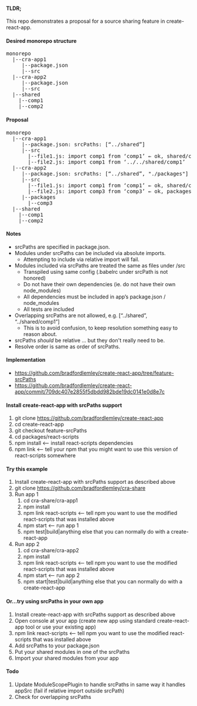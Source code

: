 #### TLDR;
This repo demonstrates a proposal for a source sharing feature in create-react-app.

#### Desired monorepo structure
<pre>
monorepo
  |--cra-app1
     |--package.json
     |--src
  |--cra-app2
     |--package.json
     |--src
  |--shared
    |--comp1
    |--comp2
</pre>

#### Proposal
<pre>
monorepo
  |--cra-app1
     |--package.json: srcPaths: [“../shared”]
     |--src
       |--file1.js: import comp1 from ‘comp1’ ← ok, shared/comp1
       |--file2.js: import comp1 from ‘../../shared/comp1’  ← naughty, fails
  |--cra-app2
     |--package.json: srcPaths: [“../shared”, "./packages"]
     |--src
       |--file1.js: import comp1 from ‘comp1’ ← ok, shared/comp1
       |--file2.js: import comp3 from ‘comp3’ ← ok, packages/comp3
     |--packages
       |--comp3
  |--shared
    |--comp1
    |--comp2
</pre>

#### Notes
* srcPaths are specified in package.json.
* Modules under srcPaths can be included via absolute imports.
  * Attempting to include via relative import will fail.
* Modules included via srcPaths are treated the same as files under /src
  * Transpiled using same config (.babelrc under srcPath is not honored)
  * Do not have their own dependencies (ie. do not have their own node_modules)
  * All dependencies must be included in app’s package.json / node_modules
  * All tests are included
* Overlapping srcPaths are not allowed, e.g. [“../shared”, “../shared/comp1”]
  * This is to avoid confusion, to keep resolution something easy to reason about.
* srcPaths *should* be relative ... but they don't really need to be.
* Resolve order is same as order of srcPaths.

#### Implementation
* https://github.com/bradfordlemley/create-react-app/tree/feature-srcPaths
* https://github.com/bradfordlemley/create-react-app/commit/709dc407e2855f5dbdd982bde19dc0141e0d8e7c

#### Install create-react-app with srcPaths support
1. git clone https://github.com/bradfordlemley/create-react-app
1. cd create-react-app
1. git checkout feature-srcPaths
1. cd packages/react-scripts
1. npm install  <-- install react-scripts dependencies
1. npm link  <-- tell your npm that you might want to use this version of react-scripts somewhere

#### Try this example
1. Install create-react-app with srcPaths support as described above
1. git clone https://github.com/bradfordlemley/cra-share
1. Run app 1
   1. cd cra-share/cra-app1
   1. npm install
   1. npm link react-scripts <-- tell npm you want to use the modified react-scripts that was installed above
   1. npm start  <-- run app 1
   1. npm test|build|anything else that you can normally do with a create-react-app
1. Run app 2
   1. cd cra-share/cra-app2
   1. npm install
   1. npm link react-scripts <-- tell npm you want to use the modified react-scripts that was installed above
   1. npm start  <-- run app 2
   1. npm start|test|build|anything else that you can normally do with a create-react-app

#### Or...try using srcPaths in your own app
1. Install create-react-app with srcPaths support as described above
1. Open console at your app (create new app using standard create-react-app tool or use your existing app)
1. npm link react-scripts <-- tell npm you want to use the modified react-scripts that was installed above
1. Add srcPaths to your package.json
1. Put your shared modules in one of the srcPaths
1. Import your shared modules from your app

#### Todo
1. Update ModuleScopePlugin to handle srcPaths in same way it handles appSrc (fail if relative import outside srcPath)
1. Check for overlapping srcPaths
